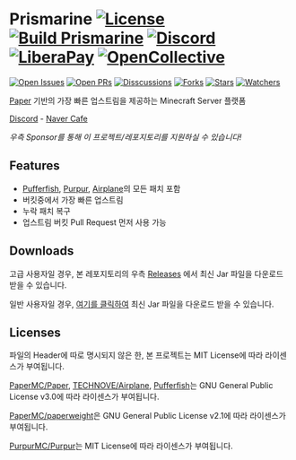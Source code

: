 Prismarine
[![License](https://img.shields.io/github/license/PrismarineTeam/Prismarine)](https://github.com/PrismarineTeam/Prismarine/blob/ver/1.18.1/LICENSE)
[![Build Prismarine](https://img.shields.io/github/workflow/status/PrismarineTeam/Prismarine/Build%20Prismarine)](https://img.shields.io/github/workflow/status/PrismarineTeam/Prismarine/Build%20Prismarine/ver/1.18.1)
[![Discord](https://img.shields.io/discord/781822976773455882?color=%235865F2&label=Discord&logo=discord)](https://discord.gg/kkqMSEVVxN)
[![LiberaPay](https://img.shields.io/liberapay/patrons/alphakr93?label=LiberaPay&logo=LiberaPay)](https://liberapay.com/alphakr93)
[![OpenCollective](https://img.shields.io/opencollective/all/Prismarine?color=7aa2df&label=OpenCollective&logo=opencollective)](https://opencollective.com/Prismarine)
=
[![Open Issues](https://img.shields.io/github/issues-raw/PrismarineTeam/Prismarine?label=issues)](https://github.com/PrismarineTeam/Prismarine/issues)
[![Open PRs](https://img.shields.io/github/issues-pr-raw/PrismarineTeam/Prismarine?label=pull%20requests)](https://github.com/PrismarineTeam/Prismarine/pulls)
[![Disscussions](https://img.shields.io/github/discussions/PrismarineTeam/Prismarine)](https://github.com/PrismarineTeam/Prismarine/discussions)
[![Forks](https://img.shields.io/github/forks/PrismarineTeam/Prismarine)](https://github.com/PrismarineTeam/Prismarine/network/members)
[![Stars](https://img.shields.io/github/stars/PrismarineTeam/Prismarine)](https://github.com/PrismarineTeam/Prismarine/stargazers)
[![Watchers](https://img.shields.io/github/watchers/PrismarineTeam/Prismarine)](https://github.com/PrismarineTeam/Prismarine/watchers)

[Paper](https://github.com/PaperMC/Paper) 기반의 가장 빠른 업스트림을 제공하는 Minecraft Server 플랫폼

[Discord](https://discord.gg/kkqMSEVVxN) - [Naver Cafe](https://cafe.naver.com/prismarine)

*우측 Sponsor를 통해 이 프로젝트/레포지토리를 지원하실 수 있습니다!*

## Features
- [Pufferfish](https://github.com/pufferfish-gg/Pufferfish), [Purpur](https://github.com/PurpurMC/Purpur), [Airplane](https://github.com/TECHNOVE/Airplane)의 모든 패치 포함
- 버킷중에서 가장 빠른 업스트림
- 누락 패치 복구
- 업스트림 버킷 Pull Request 먼저 사용 가능

## Downloads
고급 사용자일 경우, 본 레포지토리의 우측 [Releases](https://github.com/PrismarineTeam/Prismarine/releases) 에서 최신 Jar 파일을 다운로드 받을 수 있습니다.

일반 사용자일 경우, [여기를 클릭하여](https://github.com/PrismarineTeam/Prismarine/releases/download/latest/Prismarine-paperclip-1.18.1-R0.1-SNAPSHOT-reobf.jar) 최신 Jar 파일을 다운로드 받을 수 있습니다.

## Licenses
파일의 Header에 따로 명시되지 않은 한, 본 프로젝트는 MIT License에 따라 라이센스가 부여됩니다.

[PaperMC/Paper](https://github.com/PaperMC/Paper), [TECHNOVE/Airplane](https://github.com/TECHNOVE/Airplane), [Pufferfish](https://github.com/pufferfish-gg/Pufferfish)는 GNU General Public License v3.0에 따라 라이센스가 부여됩니다.

[PaperMC/paperweight](https://github.com/PaperMC/paperweight)은 GNU General Public License v2.1에 따라 라이센스가 부여됩니다.

[PurpurMC/Purpur](https://github.com/PurpurMC/Purpur)는 MIT License에 따라 라이센스가 부여됩니다.
